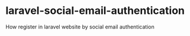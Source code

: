 # laravel-social-email-authentication
How register in laravel website by social email authentication
